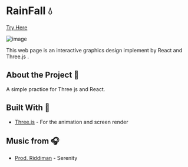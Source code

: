 # RainFall  💧
[Try Here](https://rainfallreact.herokuapp.com/)

![image](
       assets/screenshot.gif
      )

This web page is an interactive graphics design implement by React and Three.js .

## About the Project 👀

A simple practice for Three js and React.

## Built With 🤝

* [Three.js](https://threejs.org//) - For the animation and screen render

## Music from 🎧
* [Prod. Riddiman](https://www.youtube.com/watch?v=Cx1qHKE_y9Q&ab_channel=Prod.Riddiman) - Serenity 




